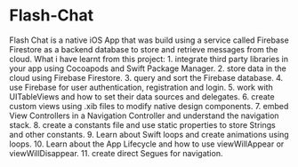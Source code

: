 # Flash-Chat
Flash Chat is a native iOS App that was build using a service called Firebase Firestore as a backend database to store and retrieve messages from the cloud. What i have learnt from this project: 1. integrate third party libraries in your app using Cocoapods and Swift Package Manager. 2. store data in the cloud using Firebase Firestore. 3. query and sort the Firebase database. 4. use Firebase for user authentication, registration and login. 5. work with UITableViews and how to set their data sources and delegates. 6. create custom views using .xib files to modify native design components. 7. embed View Controllers in a Navigation Controller and understand the navigation stack. 8. create a constants file and use static properties to store Strings and other constants. 9. Learn about Swift loops and create animations using loops. 10. Learn about the App Lifecycle and how to use viewWillAppear or viewWillDisappear. 11. create direct Segues for navigation.
